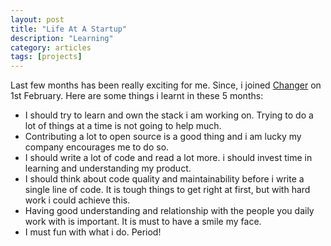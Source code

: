 ```yaml
---
layout: post
title: "Life At A Startup"
description: "Learning"
category: articles
tags: [projects]
---
```


Last few months has been really exciting for me. Since, i joined [Changer](http://changer.nl)
on 1st February.
Here are some things i learnt in these 5 months:

- I should try to learn and own the stack i am  working on. Trying to do a lot of things at a time is not going to help much.
- Contributing a lot to open source is a good thing and i am lucky my company encourages me to do so.
- I should write a lot of code and read a lot more. i should invest time in learning and understanding my product. 
- I should think about code quality and maintainability before i write a single line of code. It is tough things to get right at first, but with hard work i could achieve this.
- Having good understanding and relationship with the people you daily work with is important. It is must to have a smile my face.
- I must fun with what i do. Period!
